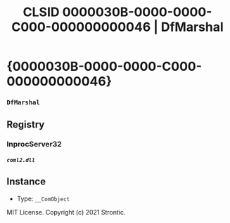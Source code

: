 ﻿---
title: "CLSID 0000030B-0000-0000-C000-000000000046 | DfMarshal"
excerpt: What is COM-Object CLSID 0000030B-0000-0000-C000-000000000046?
---

# {0000030B-0000-0000-C000-000000000046}

### `DfMarshal`

## Registry


### InprocServer32

##### `coml2.dll`

## Instance

* Type: `__ComObject`

MIT License. Copyright (c) 2021 Strontic.


